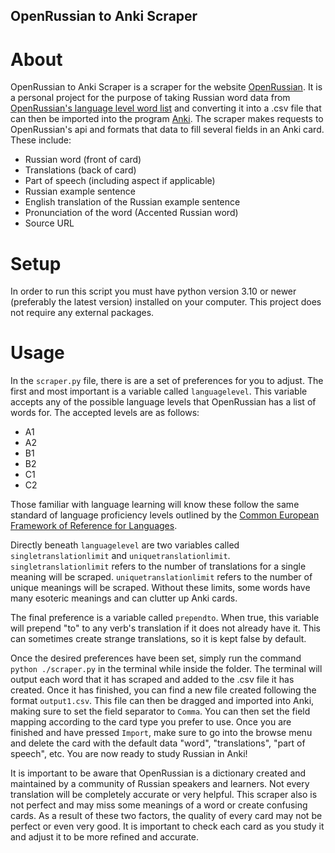 ## OpenRussian to Anki Scraper

# About
OpenRussian to Anki Scraper is a scraper for the website [OpenRussian](https://openrussian.org/). It is a personal project for the purpose of taking Russian word data from [OpenRussian's language level word list](https://openrussian.org/vocab/A1) and converting it into a .csv file that can then be imported into the program [Anki](https://apps.ankiweb.net/). The scraper makes requests to OpenRussian's api and formats that data to fill several fields in an Anki card.
These include:
- Russian word (front of card)
- Translations (back of card)
- Part of speech (including aspect if applicable)
- Russian example sentence
- English translation of the Russian example sentence
- Pronunciation of the word (Accented Russian word)
- Source URL

# Setup
In order to run this script you must have python version 3.10 or newer (preferably the latest version) installed on your computer. This project does not require any external packages.

# Usage
In the ``scraper.py`` file, there is are a set of preferences for you to adjust. The first and most important is a variable called ``languagelevel``. This variable accepts any of the possible language levels that OpenRussian has a list of words for.
The accepted levels are as follows:
- A1
- A2
- B1
- B2
- C1
- C2

Those familiar with language learning will know these follow the same standard of language proficiency levels outlined by the [Common European Framework of Reference for Languages](https://wikipedia.org/wiki/Common_European_Framework_of_Reference_for_Languages).

Directly beneath ``languagelevel`` are two variables called ``singletranslationlimit`` and ``uniquetranslationlimit``. ``singletranslationlimit`` refers to the number of translations for a single meaning will be scraped. ``uniquetranslationlimit`` refers to the number of unique meanings will be scraped. Without these limits, some words have many esoteric meanings and can clutter up Anki cards.

The final preference is a variable called ``prependto``. When true, this variable will prepend "to" to any verb's translation if it does not already have it. This can sometimes create strange translations, so it is kept false by default.

Once the desired preferences have been set, simply run the command ``python ./scraper.py`` in the terminal while inside the folder. The terminal will output each word that it has scraped and added to the .csv file it has created. Once it has finished, you can find a new file created following the format ``output1.csv``. This file can then be dragged and imported into Anki, making sure to set the field separator to ``Comma``. You can then set the field mapping according to the card type you prefer to use. Once you are finished and have pressed ``Import``, make sure to go into the browse menu and delete the card with the default data "word", "translations", "part of speech", etc. You are now ready to study Russian in Anki!

It is important to be aware that OpenRussian is a dictionary created and maintained by a community of Russian speakers and learners. Not every translation will be completely accurate or very helpful. This scraper also is not perfect and may miss some meanings of a word or create confusing cards. As a result of these two factors, the quality of every card may not be perfect or even very good. It is important to check each card as you study it and adjust it to be more refined and accurate.
